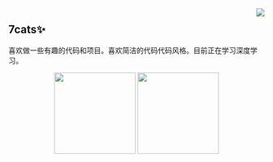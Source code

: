 <img align="right" src="https://count.getloli.com/get/@:aotumanbiu?theme=rule34">

## 7cats✨
喜欢做一些有趣的代码和项目。喜欢简洁的代码代码风格。目前正在学习深度学习。

<!-- GitHub数据统计 -->
<div align="center">
  <img height="160px" src="https://github-readme-stats.vercel.app/api?username=aotumanbiu" />
  <img height="160px" src="https://github-readme-stats.vercel.app/api/top-langs/?username=aotumanbiu" />
</div>
<br>
